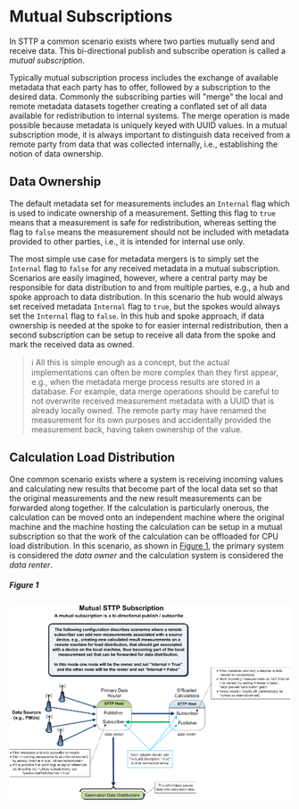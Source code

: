 # Mutual Subscriptions

In STTP a common scenario exists where two parties mutually send and receive data. This bi-directional publish and subscribe operation is called a _mutual subscription_.

Typically mutual subscription process includes the exchange of available metadata that each party has to offer, followed by a subscription to the desired data. Commonly the subscribing parties will "merge" the local and remote metadata datasets together creating a conflated set of all data available for redistribution to internal systems. The merge operation is made possible because metadata is uniquely keyed with UUID values. In a mutual subscription mode, it is always important to distinguish data received from a remote party from data that was collected internally, i.e., establishing the notion of data ownership.

## Data Ownership

The default metadata set for measurements includes an `Internal` flag which is used to indicate ownership of a measurement. Setting this flag to `true` means that a measurement is safe for redistribution, whereas setting the flag to `false` means the measurement should not be included with metadata provided to other parties, i.e., it is intended for internal use only.

The most simple use case for metadata mergers is to simply set the `Internal` flag to `false` for any received metadata in a mutual subscription. Scenarios are easily imagined, however, where a central party may be responsible for data distribution to and from multiple parties, e.g., a hub and spoke approach to data distribution. In this scenario the hub would always set received metadata `Internal` flag to `true`, but the spokes would always set the `Internal` flag to `false`. In this hub and spoke approach, if data ownership is needed at the spoke to for easier internal redistribution, then a second subscription can be setup to receive all data from the spoke and mark the received data as owned.

> :information_source: All this is simple enough as a concept, but the actual implementations can often be more complex than they first appear, e.g., when the metadata merge process results are stored in a database. For example, data merge operations should be careful to not overwrite received measurement metadata with a UUID that is already locally owned. The remote party may have renamed the measurement for its own purposes and accidentally provided the measurement back, having taken ownership of the value.

## Calculation Load Distribution

One common scenario exists where a system is receiving incoming values and calculating new results that become part of the local data set so that the original measurements and the new result measurements can be forwarded along together. If the calculation is particularly onerous, the calculation can be moved onto an independent machine where the original machine and the machine hosting the calculation can be setup in a mutual subscription so that the work of the calculation can be offloaded for CPU load distribution. In this scenario, as shown in [Figure 1](#figure-1), the primary system is considered the _data owner_ and the calculation system is considered the _data renter_.

##### Figure 1

![Mutual Subscription](mutual-subscription.png)
